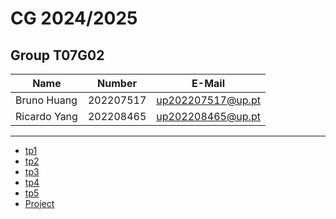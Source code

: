 # CG 2024/2025

## Group T07G02
| Name             | Number    | E-Mail             |
| ---------------- | --------- | ------------------ |
| Bruno Huang      | 202207517 | up202207517@up.pt  |
| Ricardo Yang     | 202208465 | up202208465@up.pt  |

----

  - [tp1](tp1/README.md)
  - [tp2](tp2/README.md)
  - [tp3](tp3/README.md)
  - [tp4](tp4/README.md)
  - [tp5](tp5/README.md)
  - [Project](project/README.md)